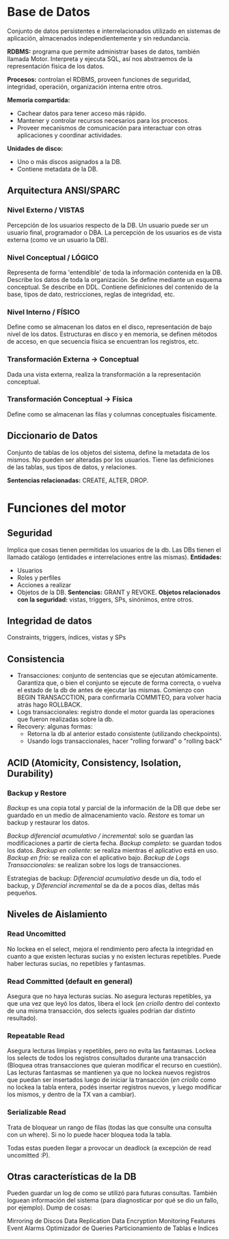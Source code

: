 # Base de Datos

Conjunto de datos persistentes e interrelacionados utilizado en sistemas de aplicación, almacenados independientemente y sin redundancia.

**RDBMS:** programa que permite administrar bases de datos, también llamada Motor. Interpreta y ejecuta SQL, así nos abstraemos de la representación física de los datos.

**Procesos:** controlan el RDBMS, proveen funciones de seguridad, integridad, operación, organización interna entre otros.

**Memoria compartida:**
  * Cachear datos para tener acceso más rápido.
  * Mantener y controlar recursos necesarios para los procesos.
  * Proveer mecanismos de comunicación para interactuar con otras aplicaciones y coordinar actividades.

**Unidades de disco:**
  * Uno o más discos asignados a la DB.
  * Contiene metadata de la DB.

## Arquitectura ANSI/SPARC

### Nivel Externo / VISTAS

Percepción de los usuarios respecto de la DB. Un usuario puede ser un usuario final, programador o DBA. La percepción de los usuarios es de vista externa (como ve un usuario la DB).

### Nivel Conceptual / LÓGICO

Representa de forma 'entendible' de toda la información contenida en la DB. Describe los datos de toda la organización.
Se define mediante un esquema conceptual. Se describe en DDL. Contiene definiciones del contenido de la base, tipos de dato, restricciones, reglas de integridad, etc.

### Nivel Interno / FÍSICO

Define como se almacenan los datos en el disco, representación de bajo nivel de los datos. Estructuras en disco y en memoria, se definen métodos de acceso, en que secuencia física se encuentran los registros, etc.

### Transformación Externa -> Conceptual

Dada una vista externa, realiza la transformación a la representación conceptual.

### Transformación Conceptual -> Física

Define como se almacenan las filas y columnas conceptuales físicamente.


## Diccionario de Datos

Conjunto de tablas de los objetos del sistema, define la metadata de los mismos. No pueden ser alteradas por los usuarios. Tiene las definiciones de las tablas, sus tipos de datos, y relaciones.

**Sentencias relacionadas:** CREATE, ALTER, DROP.

# Funciones del motor

## Seguridad

Implica que cosas tienen permitidas los usuarios de la db. Las DBs tienen el llamado catálogo (entidades e interrelaciones entre las mismas).
**Entidades:**
  * Usuarios
  * Roles y perfiles
  * Acciones a realizar
  * Objetos de la DB.
**Sentencias:** GRANT y REVOKE.
**Objetos relacionados con la seguridad:** vistas, triggers, SPs, sinónimos, entre otros.

## Integridad de datos

Constraints, triggers, índices, vistas y SPs

## Consistencia

* Transacciones: conjunto de sentencias que se ejecutan atómicamente. Garantiza que, o bien el conjunto se ejecute de forma correcta, o vuelva el estado de la db de antes de ejecutar las mismas. Comienzo con BEGIN TRANSACCTION, para confirmarla COMMITEO, para volver hacia atrás hago ROLLBACK.
* Logs transaccionales: registro donde el motor guarda las operaciones que fueron realizadas sobre la db.
* Recovery: algunas formas:
  - Retorna la db al anterior estado consistente (utilizando checkpoints).
  - Usando logs transaccionales, hacer "rolling forward" o "rolling back"

## ACID (Atomicity, Consistency, Isolation, Durability)

### Backup y Restore

*Backup* es una copia total y parcial de la información de la DB que debe ser guardado en un medio de almacenamiento vacío. *Restore* es tomar un backup y restaurar los datos.

*Backup diferencial acumulativo / incremental:* solo se guardan las modificaciones a partir de cierta fecha.
*Backup completo:* se guardan todos los datos.
*Backup en caliente:* se realiza mientras el aplicativo está en uso.
*Backup en frío:* se realiza con el aplicativo bajo.
*Backup de Logs Transaccionales:* se realizan sobre los logs de transacciones.

Estrategias de backup: *Diferencial acumulativo* desde un día, todo el backup, y *Diferencial incremental* se da de a pocos días, deltas más pequeños.


## Niveles de Aislamiento

### Read Uncomitted

No lockea en el select, mejora el rendimiento pero afecta la integridad en cuanto a que existen lecturas sucias y no existen lecturas repetibles. Puede haber lecturas sucias, no repetibles y fantasmas.

### Read Committed (default en general)

Asegura que no haya lecturas sucias. No asegura lecturas repetibles, ya que una vez que leyó los datos, libera el lock (*en criollo* dentro del contexto de una misma transacción, dos selects iguales podrían dar distinto resultado).

### Repeatable Read

Asegura lecturas limpias y repetibles, pero no evita las fantasmas. Lockea los selects de todos los registros consultados durante una transacción (Bloquea otras transacciones que quieran modificar el recurso en cuestión).
Las lecturas fantasmas se mantienen ya que no lockea nuevos registros que puedan ser insertados luego de iniciar la transacción (*en criollo* como no lockea la tabla entera, podés insertar registros nuevos, y luego modificar los mismos, y dentro de la TX van a cambiar).

### Serializable Read

Trata de bloquear un rango de filas (todas las que consulte una consulta con un where). Si no lo puede hacer bloquea toda la tabla.


Todas estas pueden llegar a provocar un deadlock (a excepción de read uncomitted :P).

## Otras características de la DB 

Pueden guardar un log de como se utilizó para futuras consultas. También loguean información del sistema (para diagnosticar por qué se dio un fallo, por ejemplo). Dump de cosas:

Mirroring de Discos Data Replication Data Encryption Monitoring Features
Event Alarms
Optimizador de Queries Particionamiento de Tablas e Indices
